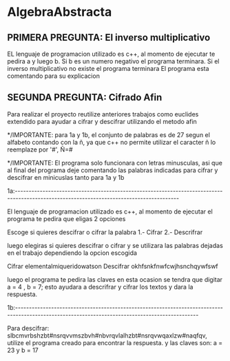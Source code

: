 # AlgebraAbstracta

PRIMERA PREGUNTA: El inverso multiplicativo
----------------------------------------------------------------------------------------------------------------------------------------------------------------------
  EL lenguaje de programacion utilizado es c++, al momento de ejecutar te pedira a y luego b.
  Si b es un numero negativo el programa terminara.
  Si el inverso multiplicativo no existe el programa terminara
  El programa esta comentando para su explicacion

SEGUNDA PREGUNTA: Cifrado Afin
----------------------------------------------------------------------------------------------------------------------------------------------------------------------
  Para realizar el proyecto reutilize anteriores trabajos como euclides extendido para ayudar a cifrar y descifrar utilizando el metodo afin
 
  */IMPORTANTE: para 1a y 1b, el conjunto de palabras es de 27 segun el alfabeto contando con la ñ, ya que c++ no permite utilizar el caracter ñ lo reemplaze por '#',    Ñ=#
  
  */IMPORTANTE: El programa solo funcionara con letras minusculas, asi que al final del programa deje comentando las palabras indicadas para cifrar y descifrar en minicuslas tanto para 1a y 1b
  
  1a:----------------------------------------------------------------------------------------------------------------------------------------- 
 
  El lenguaje de programacion utilizado es c++, al momento de ejecutar el programa te pedira que eligas 2 opciones
  
  Escoge si quieres descifrar o cifrar la palabra
  1.- Cifrar
  2.- Descrifrar
  
  luego elegiras si quieres descifrar o cifrar y se utilizara las palabras dejadas en el trabajo dependiendo la opcion escogida
  
  Cifrar elementalmiqueridowatson
  Descifrar okhfsnkfnwfcwjhsnchqywfswf
  
  luego el programa te pedira las claves en esta ocasion se tendra que digitar a = 4 , b = 7; esto ayudara a descrifrar y cifrar los textos y dara la respuesta.
  
  1b:------------------------------------------------------------------------------------------------------------------------------------------------
  
  Para descifrar: slbcmvrbshzbt#nsrqvvmszbvh#nbvrqvlalhzbt#nsrqvwqaxlzw#naqfqv, utilize el programa creado para encontrar la respuesta.
  y las claves son:
  a = 23 y b = 17
